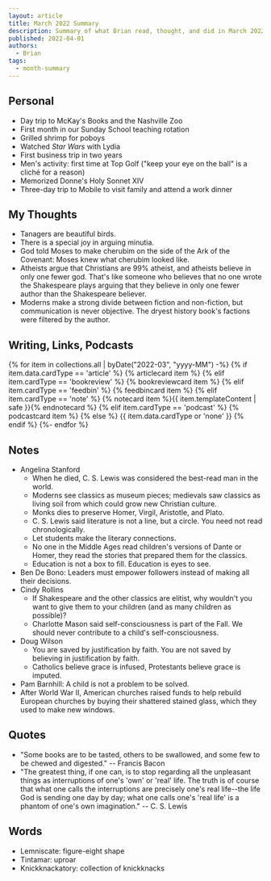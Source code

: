 ```yaml
---
layout: article
title: March 2022 Summary
description: Summary of what Brian read, thought, and did in March 2022
published: 2022-04-01
authors:
  - Brian
tags:
  - month-summary
---
```


## Personal
- Day trip to McKay's Books and the Nashville Zoo
- First month in our Sunday School teaching rotation
- Grilled shrimp for poboys
- Watched *Star Wars* with Lydia
- First business trip in two years
- Men's activity: first time at Top Golf ("keep your eye on the ball" is a cliché for a reason)
- Memorized Donne's Holy Sonnet XIV
- Three-day trip to Mobile to visit family and attend a work dinner

## My Thoughts
- Tanagers are beautiful birds.
- There is a special joy in arguing minutia.
- God told Moses to make cherubim on the side of the Ark of the Covenant: Moses knew what cherubim looked like.
- Atheists argue that Christians are 99% atheist, and atheists believe in only one fewer god. That's like someone who believes that no one wrote the Shakespeare plays arguing that they believe in only one fewer author than the Shakespeare believer.
- Moderns make a strong divide between fiction and non-fiction, but communication is never objective. The dryest history book's factions were filtered by the author.

## Writing, Links, Podcasts

<div class="stack cards">
{% for item in collections.all | byDate("2022-03", "yyyy-MM") -%}
  {% if item.data.cardType == 'article' %}
  {% articlecard item %}
  {% elif item.cardType == 'bookreview' %}
  {% bookreviewcard item %}
  {% elif item.cardType == 'feedbin' %}
  {% feedbincard item %}
  {% elif item.cardType == 'note' %}
  {% notecard item %}{{ item.templateContent | safe }}{% endnotecard %}
  {% elif item.cardType == 'podcast' %}
  {% podcastcard item %}
  {% else %}
  {{ item.data.cardType or 'none' }}
  {% endif %}
{%- endfor %}
</div>

## Notes
- Angelina Stanford
  - When he died, C. S. Lewis was considered the best-read man in the world.
  - Moderns see classics as museum pieces; medievals saw classics as living soil from which could grow new Christian culture.
  - Monks dies to preserve Homer, Virgil, Aristotle, and Plato.
  - C. S. Lewis said literature is not a line, but a circle. You need not read chronologically.
  - Let students make the literary connections.
  - No one in the Middle Ages read children's versions of Dante or Homer, they read the stories that prepared them for the classics.
  - Education is not a box to fill. Education is eyes to see.
- Ben De Bono: Leaders must empower followers instead of making all their decisions.
- Cindy Rollins
  - If Shakespeare and the other classics are elitist, why wouldn't you want to give them to your children (and as many children as possible)?
  - Charlotte Mason said self-consciousness is part of the Fall. We should never contribute to a child's self-consciousness.
- Doug Wilson
  - You are saved by justification by faith. You are not saved by believing in justification by faith.
  - Catholics believe grace is infused, Protestants believe grace is imputed.
- Pam Barnhill: A child is not a problem to be solved.
- After World War II, American churches raised funds to help rebuild European churches by buying their shattered stained glass, which they used to make new windows.

## Quotes
- "Some books are to be tasted, others to be swallowed, and some few to be chewed and digested." -- Francis Bacon
- "The greatest thing, if one can, is to stop regarding all the unpleasant things as interruptions of one's 'own' or 'real' life. The truth is of course that what one calls the interruptions are precisely one's real life--the life God is sending one day by day; what one calls one's 'real life' is a phantom of one's own imagination." -- C. S. Lewis

## Words
- Lemniscate: figure-eight shape
- Tintamar: uproar
- Knickknackatory: collection of knickknacks
